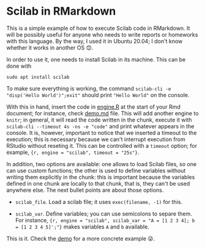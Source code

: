 # Scilab in RMarkdown 

This is a simple example of how to execute Scilab code in RMarkdown. It will be possibly useful for anyone who needs to write reports or homeworks with this language. By the way, I used it in Ubuntu 20.04; I don't know whether it works in another OS :blush:. 

In order to use it, one needs to install Scilab in its machine. This can be done with 

``` 
sudo apt install scilab 
``` 

To make sure everything is working, the command `scilab-cli -e "disp('Hello World')";exit"` should print `"Hello World"` on the console. 

With this in hand, insert the code in [engine.R](https://github.com/tiagodsilva/ScilabEngine/blob/main/engine.R) at the start of your Rmd document; for instance, check [demo.md](https://github.com/tiagodsilva/ScilabEngine/blob/main/demo/demo.Rmd) file. This will add another engine to `knitr`; in general, it will read the code written in the chunk, execute it with `scilab-cli --timeout 4s -ns -e "code"` and print whatever appears in the console. It is, however, important to notice that we inserted a timeout to the execution; this is necessary because we can't interrupt execution from RStudio without reseting it. This can be controlled with a `timeout` option; for example, `{r, engine = "scilab", timeout = "25s"}`. 

In addition, two options are available: one allows to load Scilab files, so one can use custom functions; the other is used to define variables without writing them explicitly in the chunk: this is important because the variables defined in one chunk are locally to that chunk, that is, they can't be used anywhere else. The next bullet points are about those options. 

+ `scilab_file`. Load a scilab file; it uses `exec(filename, -1)` for this. 

+ `scilab_var`. Define variables; you can use semicolons to separe them. For instance, `{r, engine = "scilab", scilab_var = "A = [1 2 3 4]; b = [1 2 3 4 5]';"}` makes variables `A` and `b` available. 


This is it. Check the [demo](https://github.com/tiagodsilva/ScilabEngine/tree/main/demo) for a more concrete example :stuck_out_tongue_winking_eye:. 
